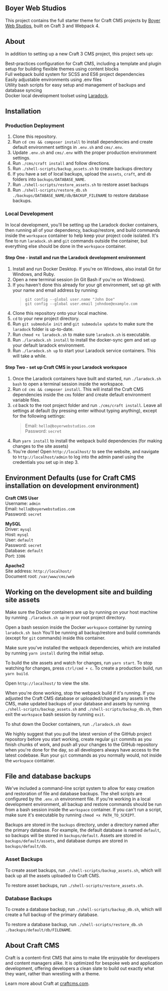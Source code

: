 ## Boyer Web Studios
This project contains the full starter theme for Craft CMS projects by [Boyer Web Studios](https://www.boyerwebstudios.com), built on Craft 3 and Webpack 4. 

## About 
In addition to setting up a new Craft 3 CMS project, this project sets up:

Best-practices configuration for Craft CMS, including a template and plugin setup for building flexible themes using content blocks  
Full webpack build system for SCSS and ES6 project dependencies  
Easily adjustable environments using .env files  
Utility bash scripts for easy setup and management of backups and database syncing  
Docker local development toolset using [Laradock](https://laradock.io/).  


## Installation

### Production Deployment

1. Clone this repository.
2. Run `cd cms && composer install` to install dependencies and create default environment settings in `.env.sh` and `cms/.env`.
3. Update `.env.sh` and `cms/.env` with the proper production environment settings.
4. Run `./cms/craft install` and follow directions. 
6. Run `./shell-scripts/backup_assets.sh` to create backups directory
7. If you have a set of local backups, upload the `assets`, `craft`, and `db` folders into `backups/DATABASE_NAME`. 
8. Run `./shell-scripts/restore_assets.sh` to restore asset backups
9. Run `./shell-scripts/restore_db.sh ./backups/DATABASE_NAME/db/BACKUP_FILENAME` to restore database backups. 

### Local Development

In local development, you'll be setting up the Laradock docker containers, then running all of your dependency, backup/restore, and build commands inside the `workspace` container to help keep your project code isolated. It's fine to run `laradock.sh` and `git` commands outside the container, but everything else should be done in the `workspace` container.

#### Step One - install and run the Laradock development environment

1. Install and run Docker Desktop. If you're on Windows, also install Git for Windows, and Ruby. 
2. Open a new terminal session (in Git Bash if you're on Windows). 
3. If you haven't done this already for your git environment, set up git with your name and email address by running:
    > `git config --global user.name "John Doe"`  
    > `git config --global user.email johndoe@example.com`  
4. Clone this repository onto your local machine. 
5. `cd` to your new project directory.
6. Run `git submodule init` and `git submodule update` to make sure the `laradock` folder is up-to-date. 
7. Run `chmod +x laradock.sh` to make sure `laradock.sh` is executable.
8. Run `./laradock.sh install` to install the docker-sync gem and set up your default laradock environment. 
9. Run `./laradock.sh up` to start your Laradock service containers. This will take a while. 

#### Step Two - set up Craft CMS in your Laradock workspace

1. Once the Laradock containers have built and started, run `./laradock.sh bash` to open a terminal session inside the workspace. 
2. Run `cd cms && composer install`. This will install the Craft CMS dependencies inside the `cms` folder and create default environment variable files.
3. `cd` back to the root project folder and run `./cms/craft install`. Leave all settings at default (by pressing enter without typing anything), except for the following settings: 
    > Email: `hello@boyerwebstudios.com`  
    > Password: `secret`
4. Run `yarn install` to install the webpack build dependencies (for making changes to the site assets)
5. You're done! Open `http://localhost/` to see the website, and navigate to `http://localhost/admin` to log into the admin panel using the credentials you set up in step 3. 

## Environment Defaults (use for Craft CMS installation on development environment)

**Craft CMS User**  
Username: `admin`  
Email: `hello@boyerwebstudios.com`  
Password: `secret`

**MySQL**  
Driver: `mysql`  
Host: `mysql`  
User: `default`  
Password: `secret`  
Database: `default`  
Port: `3306`

**Apache2**  
Site address: `http://localhost/`  
Document root: `/var/www/cms/web`


## Working on the development site and building site assets

Make sure the Docker containers are up by running on your host machine by running `./laradock.sh up` in your root project directory.

Open a bash session inside the Docker `workspace` container by running `laradock.sh bash` You'll be running all backup/restore and build commands (except for `git` commands) inside this container. 

Make sure you've installed the webpack dependencies, which are installed by running `yarn install` during the initial setup. 

To build the site assets and watch for changes, run `yarn start`. To stop watching for changes, press `ctrl/cmd + c`. To create a production build, run `yarn build`.

Open `http://localhost/` to view the site. 

When you're done working, stop the webpack build if it's running. If you adjusted the Craft CMS database or uploaded/changed any assets in the CMS, make updated backups of your database and assets by running `./shell-scripts/backup_assets.sh` and `./shell-scripts/backup_db.sh`, then exit the `workspace` bash session by running `exit`.

To shut down the Docker containers, run `./laradock.sh down`

We highly suggest that you pull the latest version of the GitHub project repository before you start working, create regular `git` commits as you finish chunks of work, and push all your changes to the GitHub repository when you're done for the day, so all developers always have access to the latest codebase. Run your `git` commands as you normally would, not inside the `workspace` container. 


## File and database backups

We've included a command-line script system to allow for easy creation and restoration of file and database backups. The shell scripts are configured by the `.env.sh` environment file. If you're working in a local development environment, all backup and restore commands should be run from a bash session inside the `workspace` container. If you can't run a script, make sure it's executable by running `chmod +x PATH_TO_SCRIPT`. 

Backups are stored in the `backups` directory, under a directory named after the primary database. For example, the default database is named `default`, so backups will be stored in `backups/default`. Assets are stored in `backups/default/assets`, and database dumps are stored in `backups/default/db`.

### Asset Backups

To create asset backups, run `./shell-scripts/backup_assets.sh`, which will back up all the assets uploaded to Craft CMS. 

To restore asset backups, run `./shell-scripts/restore_assets.sh`. 

### Database Backups

To create a database backup, run `./shell-scripts/backup_db.sh`, which will create a full backup of the primary database. 

To restore a database backup, run `./shell-scripts/restore_db.sh ./backups/default/db/FILENAME`.


## About Craft CMS

Craft is a content-first CMS that aims to make life enjoyable for developers and content managers alike. It is optimized for bespoke web and application development, offering developers a clean slate to build out exactly what they want, rather than wrestling with a theme.

Learn more about Craft at [craftcms.com](https://craftcms.com).
